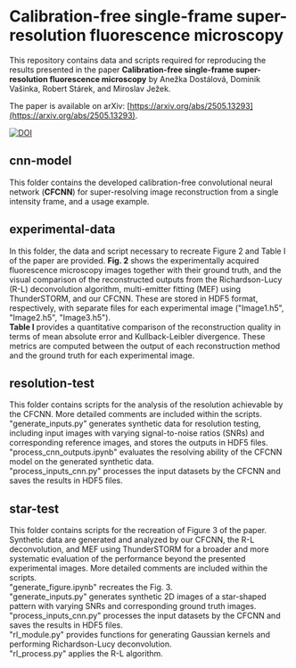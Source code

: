 # Calibration-free single-frame super-resolution fluorescence microscopy

This repository contains data and scripts required for reproducing the results presented in the paper **Calibration-free single-frame super-resolution fluorescence microscopy** by Anežka Dostálová, Dominik Vašinka, Robert Stárek, and Miroslav Ježek.

The paper is available on arXiv: [https://arxiv.org/abs/2505.13293](https://arxiv.org/abs/2505.13293).

[![DOI](https://zenodo.org/badge/960423522.svg)](https://doi.org/10.5281/zenodo.15470389)

## cnn-model

This folder contains the developed calibration-free convolutional neural network (**CFCNN**) for super-resolving image reconstruction from a single intensity frame, and a usage example.

## experimental-data

In this folder, the data and script necessary to recreate Figure 2 and Table I of the paper are provided. **Fig. 2** shows the experimentally acquired fluorescence microscopy images together with their ground truth, and the visual comparison of the reconstructed outputs from the Richardson-Lucy (R-L) deconvolution algorithm, multi-emitter fitting (MEF) using ThunderSTORM, and our CFCNN. These are stored in HDF5 format, respectively, with separate files for each experimental image ("Image1.h5", "Image2.h5", "Image3.h5").<br />
**Table I** provides a quantitative comparison of the reconstruction quality in terms of mean absolute error and Kullback-Leibler divergence. These metrics are computed between the output of each reconstruction method and the ground truth for each experimental image.

## resolution-test

This folder contains scripts for the analysis of the resolution achievable by the CFCNN. More detailed comments are included within the scripts.<br />
"generate_inputs.py" generates synthetic data for resolution testing, including input images with varying signal-to-noise ratios (SNRs) and corresponding reference images, and stores the outputs in HDF5 files.<br />
"process_cnn_outputs.ipynb" evaluates the resolving ability of the CFCNN model on the generated synthetic data.<br />
"process_inputs_cnn.py" processes the input datasets by the CFCNN and saves the results in HDF5 files.

## star-test

This folder contains scripts for the recreation of Figure 3 of the paper. Synthetic data are generated and analyzed by our CFCNN, the R-L deconvolution, and MEF using ThunderSTORM for a broader and more systematic evaluation of the performance beyond the presented experimental images. More detailed comments are included within the scripts.<br />
"generate_figure.ipynb" recreates the Fig. 3.<br />
"generate_inputs.py" generates synthetic 2D images of a star-shaped pattern with varying SNRs and corresponding ground truth images.<br />
"process_inputs_cnn.py" processes the input datasets by the CFCNN and saves the results in HDF5 files.<br />
"rl_module.py" provides functions for generating Gaussian kernels and performing Richardson-Lucy deconvolution.<br />
"rl_process.py" applies the R-L algorithm.
